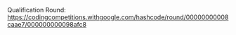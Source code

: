 Qualification Round: https://codingcompetitions.withgoogle.com/hashcode/round/00000000008caae7/000000000098afc8